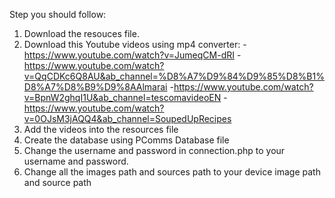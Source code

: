 Step you should follow:
1. Download the resouces file.
2. Download this Youtube videos using mp4 converter:
-https://www.youtube.com/watch?v=JumeqCM-dRI
-https://www.youtube.com/watch?v=QqCDKc6Q8AU&ab_channel=%D8%A7%D9%84%D9%85%D8%B1%D8%A7%D8%B9%D9%8AAlmarai
-https://www.youtube.com/watch?v=BpnW2ghqI1U&ab_channel=tescomavideoEN
-https://www.youtube.com/watch?v=0OJsM3jAQQ4&ab_channel=SoupedUpRecipes
4. Add the videos into the resources file
5. Create the database using PComms Database file
6. Change the username and password in connection.php to your username and password.
7. Change all the images path and sources path to your device image path and source path
